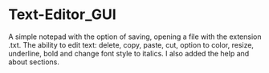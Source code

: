 # Text-Editor_GUI
A simple notepad with the option of saving, opening a file with the extension .txt. 
The ability to edit text: delete, copy, paste, cut, option to color, resize, underline, bold and change font style to italics.
I also added the help and about sections.
